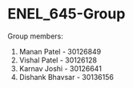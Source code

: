 # ENEL_645-Group

   Group members:
1. Manan Patel - 30126849
2. Vishal Patel - 30126128
3. Karnav Joshi - 30126641
4. Dishank Bhavsar - 30136156
